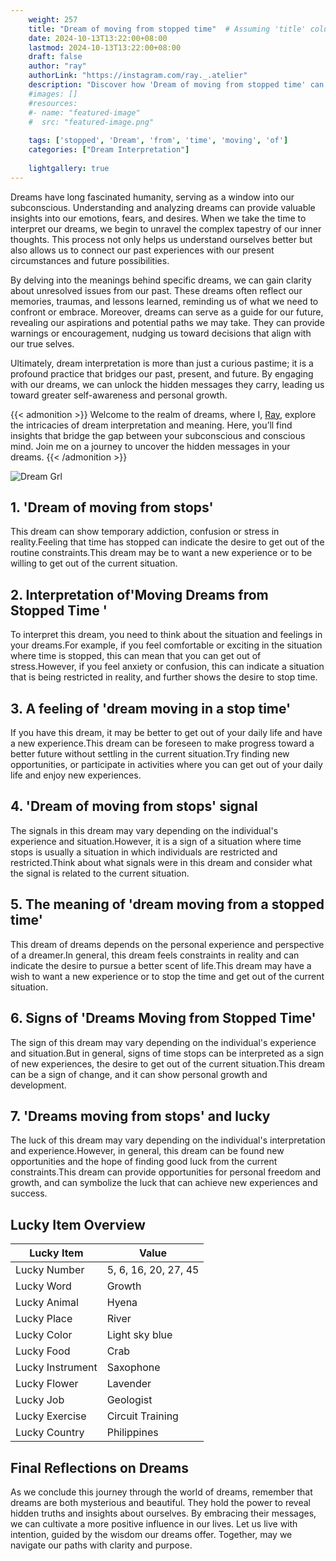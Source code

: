 ```yaml
---
    weight: 257
    title: "Dream of moving from stopped time"  # Assuming 'title' column exists
    date: 2024-10-13T13:22:00+08:00
    lastmod: 2024-10-13T13:22:00+08:00
    draft: false
    author: "ray"
    authorLink: "https://instagram.com/ray._.atelier"
    description: "Discover how 'Dream of moving from stopped time' can interpret your future and uncover its significant meanings in your life."
    #images: []
    #resources:
    #- name: "featured-image"
    #  src: "featured-image.png"
    
    tags: ['stopped', 'Dream', 'from', 'time', 'moving', 'of']
    categories: ["Dream Interpretation"]
    
    lightgallery: true
---
```

    
Dreams have long fascinated humanity, serving as a window into our subconscious. Understanding and analyzing dreams can provide valuable insights into our emotions, fears, and desires. When we take the time to interpret our dreams, we begin to unravel the complex tapestry of our inner thoughts. This process not only helps us understand ourselves better but also allows us to connect our past experiences with our present circumstances and future possibilities.

By delving into the meanings behind specific dreams, we can gain clarity about unresolved issues from our past. These dreams often reflect our memories, traumas, and lessons learned, reminding us of what we need to confront or embrace. Moreover, dreams can serve as a guide for our future, revealing our aspirations and potential paths we may take. They can provide warnings or encouragement, nudging us toward decisions that align with our true selves.

Ultimately, dream interpretation is more than just a curious pastime; it is a profound practice that bridges our past, present, and future. By engaging with our dreams, we can unlock the hidden messages they carry, leading us toward greater self-awareness and personal growth.

{{< admonition >}}
Welcome to the realm of dreams, where I, [Ray](https://instagram.com/ray._.atelier), explore the intricacies of dream interpretation and meaning. Here, you’ll find insights that bridge the gap between your subconscious and conscious mind. Join me on a journey to uncover the hidden messages in your dreams.
{{< /admonition >}}

![Dream Grl](https://cdn.pixabay.com/photo/2017/11/02/03/35/gothic-2910057_1280.jpg "Dream Grl")

## 1. 'Dream of moving from stops'
This dream can show temporary addiction, confusion or stress in reality.Feeling that time has stopped can indicate the desire to get out of the routine constraints.This dream may be to want a new experience or to be willing to get out of the current situation.

## 2. Interpretation of'Moving Dreams from Stopped Time '
To interpret this dream, you need to think about the situation and feelings in your dreams.For example, if you feel comfortable or exciting in the situation where time is stopped, this can mean that you can get out of stress.However, if you feel anxiety or confusion, this can indicate a situation that is being restricted in reality, and further shows the desire to stop time.

## 3. A feeling of 'dream moving in a stop time'
If you have this dream, it may be better to get out of your daily life and have a new experience.This dream can be foreseen to make progress toward a better future without settling in the current situation.Try finding new opportunities, or participate in activities where you can get out of your daily life and enjoy new experiences.

## 4. 'Dream of moving from stops' signal
The signals in this dream may vary depending on the individual's experience and situation.However, it is a sign of a situation where time stops is usually a situation in which individuals are restricted and restricted.Think about what signals were in this dream and consider what the signal is related to the current situation.

## 5. The meaning of 'dream moving from a stopped time'
This dream of dreams depends on the personal experience and perspective of a dreamer.In general, this dream feels constraints in reality and can indicate the desire to pursue a better scent of life.This dream may have a wish to want a new experience or to stop the time and get out of the current situation.

## 6. Signs of 'Dreams Moving from Stopped Time'
The sign of this dream may vary depending on the individual's experience and situation.But in general, signs of time stops can be interpreted as a sign of new experiences, the desire to get out of the current situation.This dream can be a sign of change, and it can show personal growth and development.

## 7. 'Dreams moving from stops' and lucky
The luck of this dream may vary depending on the individual's interpretation and experience.However, in general, this dream can be found new opportunities and the hope of finding good luck from the current constraints.This dream can provide opportunities for personal freedom and growth, and can symbolize the luck that can achieve new experiences and success.

## Lucky Item Overview
| Lucky Item          | Value              |
|---------------|--------------------|
| Lucky Number        | 5, 6, 16, 20, 27, 45  |
| Lucky Word          | Growth |
| Lucky Animal        | Hyena |
| Lucky Place         | River     |
| Lucky Color         | Light sky blue     |
| Lucky Food          | Crab      |
| Lucky Instrument    | Saxophone |
| Lucky Flower        | Lavender    |
| Lucky Job           | Geologist       |
| Lucky Exercise      | Circuit Training  |
| Lucky Country       | Philippines    |


##  Final Reflections on Dreams

As we conclude this journey through the world of dreams, remember that dreams are both mysterious and beautiful. They hold the power to reveal hidden truths and insights about ourselves. By embracing their messages, we can cultivate a more positive influence in our lives. Let us live with intention, guided by the wisdom our dreams offer. Together, may we navigate our paths with clarity and purpose.
